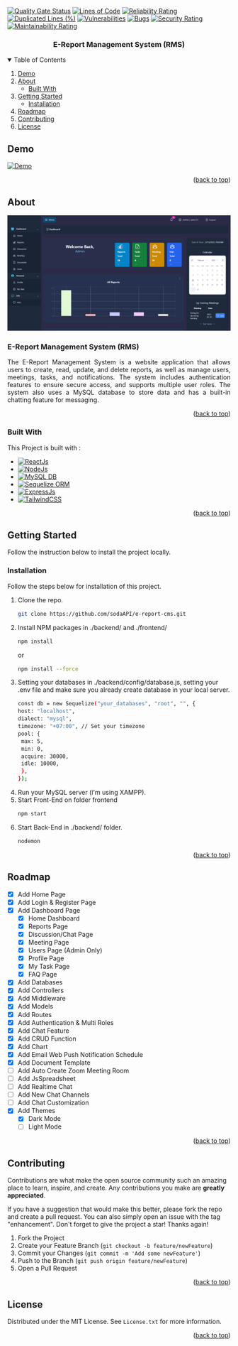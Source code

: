 <a name="readme-top"></a>
[![Quality Gate Status](https://sonarcloud.io/api/project_badges/measure?project=sodaAPI_e-report-rms&metric=alert_status)](https://sonarcloud.io/summary/new_code?id=sodaAPI_e-report-rms)
[![Lines of Code](https://sonarcloud.io/api/project_badges/measure?project=sodaAPI_e-report-rms&metric=ncloc)](https://sonarcloud.io/summary/new_code?id=sodaAPI_e-report-rms)
[![Reliability Rating](https://sonarcloud.io/api/project_badges/measure?project=sodaAPI_e-report-rms&metric=reliability_rating)](https://sonarcloud.io/summary/new_code?id=sodaAPI_e-report-rms)
[![Duplicated Lines (%)](https://sonarcloud.io/api/project_badges/measure?project=sodaAPI_e-report-rms&metric=duplicated_lines_density)](https://sonarcloud.io/summary/new_code?id=sodaAPI_e-report-rms)
[![Vulnerabilities](https://sonarcloud.io/api/project_badges/measure?project=sodaAPI_e-report-rms&metric=vulnerabilities)](https://sonarcloud.io/summary/new_code?id=sodaAPI_e-report-rms)
[![Bugs](https://sonarcloud.io/api/project_badges/measure?project=sodaAPI_e-report-rms&metric=bugs)](https://sonarcloud.io/summary/new_code?id=sodaAPI_e-report-rms)
[![Security Rating](https://sonarcloud.io/api/project_badges/measure?project=sodaAPI_e-report-rms&metric=security_rating)](https://sonarcloud.io/summary/new_code?id=sodaAPI_e-report-rms)
[![Maintainability Rating](https://sonarcloud.io/api/project_badges/measure?project=sodaAPI_e-report-rms&metric=sqale_rating)](https://sonarcloud.io/summary/new_code?id=sodaAPI_e-report-rms)

  <h3 align="center">E-Report Management System (RMS)</h3>

<!-- TABLE OF CONTENTS -->
<details open>
  <summary>Table of Contents</summary>
  <ol>
    <li>
      <a href="#demo">Demo</a>
    </li>
    <li>
      <a href="#about">About</a>
      <ul>
        <li><a href="#built-with">Built With</a></li>
      </ul>
    </li>
    <li>
      <a href="#getting-started">Getting Started</a>
      <ul>
        <li><a href="#installation">Installation</a></li>
      </ul>
    </li>
    <li><a href="#roadmap">Roadmap</a></li>
    <li><a href="#contributing">Contributing</a></li>
    <li><a href="#license">License</a></li>
  </ol>
</details>

<!-- DEMO -->
## Demo

[![Demo][Demo]][Demo-url]


<p align="right">(<a href="#readme-top">back to top</a>)</p>

<!-- ABOUT THE PROJECT -->
## About

![Project Screen Shot][example-screenshot]

<div>
<h3>E-Report Management System (RMS)</h3>
<p align="justify">The E-Report Management System is a website application that allows users to create, read, update, and delete reports, as well as manage users, meetings, tasks, and notifications. The system includes authentication features to ensure secure access, and supports multiple user roles. The system also uses a MySQL database to store data and has a built-in chatting feature for messaging.</p>
</div>

<p align="right">(<a href="#readme-top">back to top</a>)</p>

### Built With

This Project is built with :

* [![ReactJs][React.js]][React-url]
* [![NodeJs][Node.js]][Nodejs-url]
* [![MySQL DB][MySQL]][MySQL-url]
* [![Sequelize ORM][Sequelize]][Sequelize-url]
* [![ExpressJs][Expressjs]][Express-url]
* [![TailwindCSS][TailwindCSS]][TailwindCSS-url]

<p align="right">(<a href="#readme-top">back to top</a>)</p>

<!-- GETTING STARTED -->
## Getting Started

Follow the instruction below to install the project locally.

### Installation

Follow the steps below for installation of this project.

1. Clone the repo.
   ```sh
   git clone https://github.com/sodaAPI/e-report-cms.git
   ```
2. Install NPM packages in ./backend/ and ./frontend/
   ```sh
   npm install
   ```
   or
   ```sh
   npm install --force
   ```
3. Setting your databases in ./backend/config/database.js, setting your .env file and make sure you already create database in your local server.
   ```sh
   const db = new Sequelize("your_databases", "root", "", {
   host: "localhost",
   dialect: "mysql",
   timezone: "+07:00", // Set your timezone
   pool: {
    max: 5,
    min: 0,
    acquire: 30000,
    idle: 10000,
    },
   });
   ```
4. Run your MySQL server (i'm using XAMPP).
5. Start Front-End on folder frontend
   ```js
   npm start
   ```
6. Start Back-End in ./backend/ folder.
   ```js
   nodemon
   ```
   
<p align="right">(<a href="#readme-top">back to top</a>)</p>

<!-- ROADMAP -->
## Roadmap

- [x] Add Home Page
- [x] Add Login & Register Page
- [x] Add Dashboard Page
    - [x] Home Dashboard
    - [x] Reports Page
    - [x] Discussion/Chat Page
    - [x] Meeting Page
    - [x] Users Page (Admin Only)
    - [x] Profile Page
    - [x] My Task Page
    - [x] FAQ Page
- [x] Add Databases
- [x] Add Controllers
- [x] Add Middleware
- [x] Add Models
- [x] Add Routes
- [x] Add Authentication & Multi Roles
- [x] Add Chat Feature
- [x] Add CRUD Function
- [x] Add Chart
- [x] Add Email Web Push Notification Schedule
- [x] Add Document Template 
- [ ] Add Auto Create Zoom Meeting Room
- [ ] Add JsSpreadsheet
- [ ] Add Realtime Chat
- [ ] Add New Chat Channels
- [ ] Add Chat Customization
- [x] Add Themes
    - [x] Dark Mode
    - [ ] Light Mode

<p align="right">(<a href="#readme-top">back to top</a>)</p>

<!-- CONTRIBUTING -->
## Contributing

Contributions are what make the open source community such an amazing place to learn, inspire, and create. Any contributions you make are **greatly appreciated**.

If you have a suggestion that would make this better, please fork the repo and create a pull request. You can also simply open an issue with the tag "enhancement".
Don't forget to give the project a star! Thanks again!

1. Fork the Project
2. Create your Feature Branch (`git checkout -b feature/newFeature`)
3. Commit your Changes (`git commit -m 'Add some newFeature'`)
4. Push to the Branch (`git push origin feature/newFeature`)
5. Open a Pull Request

<p align="right">(<a href="#readme-top">back to top</a>)</p>

<!-- LICENSE -->
## License

Distributed under the MIT License. See `License.txt` for more information.

<p align="right">(<a href="#readme-top">back to top</a>)</p>

<!-- MARKDOWN LINKS & IMAGES -->
<!-- https://www.markdownguide.org/basic-syntax/#reference-style-links -->
[example-screenshot]: /frontend/public/Screenshot.png
[Demo]: https://img.shields.io/badge/Demo-20232A?style=for-the-badge
[React.js]: https://img.shields.io/badge/React_Js-20232A?style=for-the-badge&logo=react&logoColor=61DAFB
[TailwindCSS]: https://img.shields.io/badge/TailwindCSS-20232A?style=for-the-badge&logo=TailwindCSS&logoColor=06B6D4
[Node.js]: https://img.shields.io/badge/Node_Js-20232A?style=for-the-badge&logo=node.js&logoColor=339933
[MySQL]: https://img.shields.io/badge/MySQL-20232A?style=for-the-badge&logo=mysql&logoColor=4479A1
[Sequelize]: https://img.shields.io/badge/Sequelize-20232A?style=for-the-badge&logo=sequelize&logoColor=52B0E7
[Expressjs]: https://img.shields.io/badge/Express_Js-20232A?style=for-the-badge&logo=express&logoColor=000000
[TailwindCSS-url]: https://tailwindcss.com/
[Express-url]: https://expressjs.com/
[Sequelize-url]: https://sequelize.org/
[MySQL-url]: https://www.mysql.com/
[Nodejs-url]: https://nodejs.org/en/
[React-url]: https://reactjs.org/
[Demo-url]: https://e-report.netlify.app/
